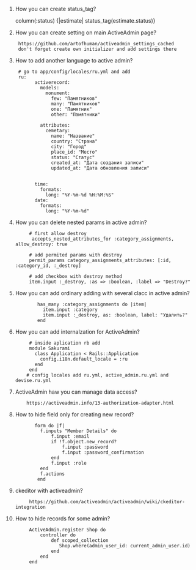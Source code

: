 1. How you can create status_tag?
      
      column(:status) {|estimate| status_tag(estimate.status)}
2. How you can create setting on main ActiveAdmin page?

        https://github.com/artofhuman/activeadmin_settings_cached
        don't forget create own initializer and add settings there
3. How to add another language to active admin?
            
        # go to app/config/locales/ru.yml and add
        ru:
              activerecord:
                models:
                  monument: 
                    few: "Памятников"
                    many: "Памятников"
                    one: "Памятник"
                    other: "Памятники" 

                attributes:
                  cemetary: 
                    name: "Название"
                    country: "Страна"
                    city: "Город"
                    place_id: "Место"
                    status: "Статус"
                    created_at: "Дата создания записи"
                    updated_at: "Дата обновления записи"


              time:
                formats:
                  long: "%Y-%m-%d %H:%M:%S"  
              date:
                formats:
                  long: "%Y-%m-%d"
1. How you can delete nested params in active admin?
            
            # first allow destroy
             accepts_nested_attributes_for :category_assignments, allow_destroy: true
             
            # add permited params with destroy
            permit_params category_assignments_attributes: [:id, :category_id, :_destroy]
            
            # add checkbox with destroy method
            item.input :_destroy, :as => :boolean, :label => "Destroy?"
2. How you can add ordinary adding with several clacc in active admin?
            
               has_many :category_assignments do |item|
                 item.input :category
                 item.input :_destroy, as: :boolean, label: "Удалить?"
               end
3. How you can add internalzation for ActiveAdmin?
            
            # inside aplication rb add 
            module Sakurami
              class Application < Rails::Application
                config.i18n.default_locale = :ru
              end
            end
           # config locales add ru.yml, active_admin.ru.yml and devise.ru.yml
4. ActiveAdmin haw you can manage data access?
           
           https://activeadmin.info/13-authorization-adapter.html
5. How to hide field only for creating new record?
            
              form do |f|
                f.inputs "Member Details" do
                    f.input :email
                    if !f.object.new_record?
                        f.input :password
                        f.input :password_confirmation
                    end
                    f.input :role
                end
                f.actions
               end
6. ckeditor with activeadmin?
      
            https://github.com/activeadmin/activeadmin/wiki/ckeditor-integration
7. How to hide records for some admin?
            
            ActiveAdmin.register Shop do
                controller do
                    def scoped_collection
                       Shop.where(admin_user_id: current_admin_user.id)
                    end
                end
            end
